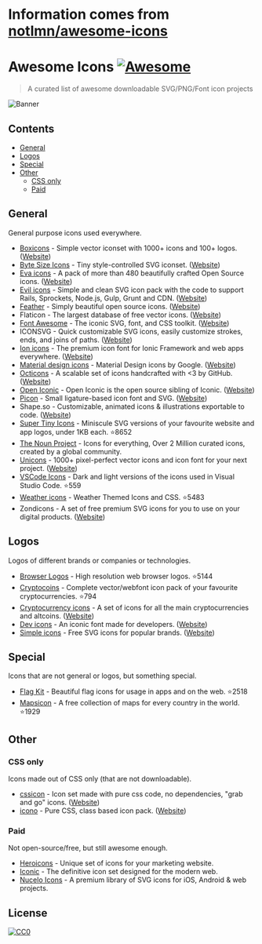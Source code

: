 # Information comes from [notlmn/awesome-icons](https://github.com/notlmn/awesome-icons)
# Awesome Icons [![Awesome](https://awesome.re/badge.svg)](https://awesome.re)

> A curated list of awesome downloadable SVG/PNG/Font icon projects

![Banner](./media/banner.png)

## Contents

- [General](#general)
- [Logos](#logos)
- [Special](#special)
- [Other](#other)
  - [CSS only](#css-only)
  - [Paid](#paid)


## General

General purpose icons used everywhere.

- [Boxicons](https://github.com/atisawd/boxicons#readme) - Simple vector iconset with 1000+ icons and 100+ logos. ([Website](https://boxicons.com/))
- [Byte Size Icons](https://github.com/danklammer/bytesize-icons#readme) - Tiny style-controlled SVG iconset. ([Website](https://danklammer.com/bytesize-icons))
- [Eva icons](https://github.com/akveo/eva-icons#readme) - A pack of more than 480 beautifully crafted Open Source icons. ([Website](https://akveo.github.io/eva-icons))
- [Evil icons](https://github.com/evil-icons/evil-icons#readme) - Simple and clean SVG icon pack with the code to support Rails, Sprockets, Node.js, Gulp, Grunt and CDN. ([Website](http://evil-icons.io))
- [Feather](https://github.com/feathericons/feather#readme) - Simply beautiful open source icons. ([Website](https://feathericons.com))
- Flaticon - The largest database of free vector icons. ([Website](https://flaticon.com))
- [Font Awesome](https://github.com/FortAwesome/Font-Awesome#readme) - The iconic SVG, font, and CSS toolkit. ([Website](https://fontawesome.com))
- ICONSVG - Quick customizable SVG icons, easily customize strokes, ends, and joins of paths. ([Website](https://iconsvg.xyz))
- [Ion icons](https://github.com/ionic-team/ionicons#readme) - The premium icon font for Ionic Framework and web apps everywhere. ([Website](https://ionicons.com))
- [Material design icons](https://github.com/google/material-design-icons#readme) - Material Design icons by Google. ([Website](https://material.io/tools/icons))
- [Octicons](https://github.com/primer/octicons#readme) - A scalable set of icons handcrafted with <3 by GitHub. ([Website](https://octicons.github.com))
- [Open Iconic](https://github.com/iconic/open-iconic#readme) - Open Iconic is the open source sibling of Iconic. ([Website](https://useiconic.com/open))
- [Picon](https://github.com/yne/picon#readme) - Small ligature-based icon font and SVG. ([Website](https://yne.fr/picon))
- Shape.so - Customizable, animated icons & illustrations exportable to code. ([Website](https://shape.so))
- [Super Tiny Icons](https://github.com/edent/SuperTinyIcons#readme) - Miniscule SVG versions of your favourite website and app logos, under 1KB each. :star:8652
- [The Noun Project](https://thenounproject.com/) - Icons for everything, Over 2 Million curated icons, created by a global community.
- [Unicons](https://github.com/iconscout/unicons) - 1000+ pixel-perfect vector icons and icon font for your next project. ([Website](https://iconscout.com/unicons))
- [VSCode Icons](https://github.com/microsoft/vscode-icons#readme) - Dark and light versions of the icons used in Visual Studio Code. :star:559
- [Weather icons](https://github.com/erikflowers/weather-icons#readme) - Weather Themed Icons and CSS. :star:5483
- Zondicons - A set of free premium SVG icons for you to use on your digital products. ([Website](http://www.zondicons.com))


## Logos

Logos of different brands or companies or technologies.

- [Browser Logos](https://github.com/alrra/browser-logos#readme) - High resolution web browser logos. :star:5144
- [Cryptocoins](https://github.com/AllienWorks/cryptocoins#readme) - Complete vector/webfont icon pack of your favourite cryptocurrencies. :star:794
- [Cryptocurrency icons](https://github.com/atomiclabs/cryptocurrency-icons#readme) - A set of icons for all the main cryptocurrencies and altcoins. ([Website](http://cryptoicons.co))
- [Dev icons](https://github.com/vorillaz/devicons#readme) - An iconic font made for developers. ([Website](http://vorillaz.github.io/devicons))
- [Simple icons](https://github.com/simple-icons/simple-icons#readme) - Free SVG icons for popular brands. ([Website](https://simpleicons.org))


## Special

Icons that are not general or logos, but something special.

- [Flag Kit](https://github.com/madebybowtie/FlagKit#readme) - Beautiful flag icons for usage in apps and on the web. :star:2518
- [Mapsicon](https://github.com/djaiss/mapsicon#readme) - A free collection of maps for every country in the world. :star:1929


## Other

### CSS only

Icons made out of CSS only (that are not downloadable).

- [cssicon](https://github.com/wentin/cssicon#readme) - Icon set made with pure css code, no dependencies, "grab and go" icons. ([Website](https://cssicon.space))
- [icono](https://github.com/saeedalipoor/icono#readme) - Pure CSS, class based icon pack. ([Website](https://saeedalipoor.github.io/icono))

### Paid

Not open-source/free, but still awesome enough.

- [Heroicons](https://www.heroicons.com) - Unique set of icons for your marketing website.
- [Iconic](https://useiconic.com) - The definitive icon set designed for the modern web.
- [Nucelo Icons](https://nucleoapp.com/premium-icons) - A premium library of SVG icons for iOS, Android & web projects.


## License

[![CC0](https://mirrors.creativecommons.org/presskit/buttons/88x31/svg/cc-zero.svg)](https://creativecommons.org/publicdomain/zero/1.0/)

